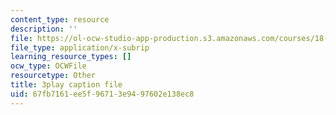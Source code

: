 ```yaml
---
content_type: resource
description: ''
file: https://ol-ocw-studio-app-production.s3.amazonaws.com/courses/18-01sc-single-variable-calculus-fall-2010/67fb7161ee5f96713e9497602e138ec8_CMbvq16z0gA.srt
file_type: application/x-subrip
learning_resource_types: []
ocw_type: OCWFile
resourcetype: Other
title: 3play caption file
uid: 67fb7161-ee5f-9671-3e94-97602e138ec8
---
```

